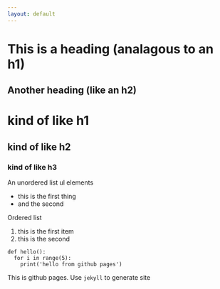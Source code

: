 ```yaml
---
layout: default
---
```


This is a heading (analagous to an h1)
=====

Another heading (like an h2)
-----

# kind of like h1
## kind of like h2
### kind of like h3

An unordered list ul elements

* this is the first thing
* and the second

Ordered list

1. this is the first item
2. this is the second

```
def hello():
  for i in range(5):
    print('hello from github pages')
```

This is github pages. Use `jekyll` to generate site

